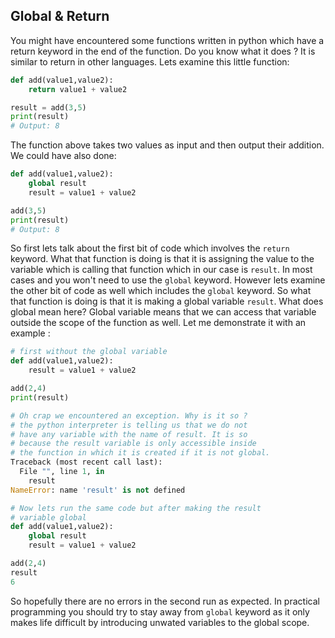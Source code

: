 ## Global & Return

You might have encountered some functions written in python which have a return keyword in the end of the function. Do you know what it does ? It is similar to return in other languages. Lets examine this little function:

```python
def add(value1,value2):
    return value1 + value2

result = add(3,5)
print(result)
# Output: 8
```

The function above takes two values as input and then output their addition. We could have also done:

```python
def add(value1,value2):
    global result
    result = value1 + value2

add(3,5)
print(result)
# Output: 8
```

So first lets talk about the first bit of code which involves the `return` keyword. What that function is doing is that it is assigning the value to the variable which is calling that function which in our case is `result`. In most cases and you won't need to use the `global` keyword. However lets examine the other bit of code as well which includes the `global` keyword. So what that function is doing is that it is making a global variable `result`. What does global mean here? Global variable means that we can access that variable outside the scope of the function as well. Let me demonstrate it with an example :

```python
# first without the global variable
def add(value1,value2):
    result = value1 + value2

add(2,4)
print(result)

# Oh crap we encountered an exception. Why is it so ?
# the python interpreter is telling us that we do not 
# have any variable with the name of result. It is so 
# because the result variable is only accessible inside 
# the function in which it is created if it is not global.
Traceback (most recent call last):
  File "", line 1, in 
    result
NameError: name 'result' is not defined

# Now lets run the same code but after making the result 
# variable global
def add(value1,value2):
    global result
    result = value1 + value2

add(2,4)
result
6
```

So hopefully there are no errors in the second run as expected. In practical programming you should try to stay away from `global` keyword as it only makes life difficult by introducing unwated variables to the global scope.
